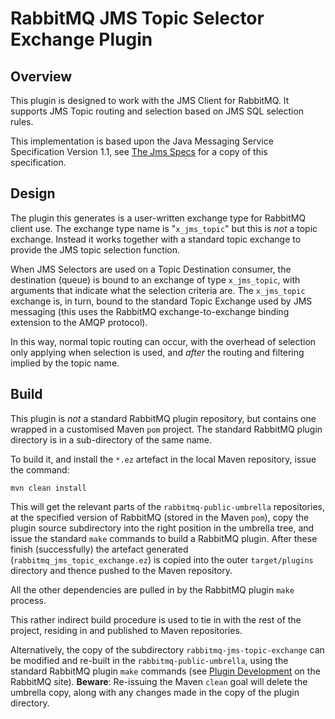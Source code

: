 RabbitMQ JMS Topic Selector Exchange Plugin
===========================================

Overview
--------

This plugin is designed to work with the JMS Client for RabbitMQ. It
supports JMS Topic routing and selection based on JMS SQL selection
rules.

This implementation is based upon the Java Messaging Service
Specification Version 1.1, see [The Jms
Specs](http://www.oracle.com/technetwork/java/docs-136352.html) for a
copy of this specification.

Design
------

The plugin this generates is a user-written exchange type for RabbitMQ
client use. The exchange type name is "`x_jms_topic`" but this is _not_
a topic exchange. Instead it works together with a standard topic
exchange to provide the JMS topic selection function.

When JMS Selectors are used on a Topic Destination consumer, the
destination (queue) is bound to an exchange of type `x_jms_topic`, with
arguments that indicate what the selection criteria are. The
`x_jms_topic` exchange is, in turn, bound to the standard Topic Exchange
used by JMS messaging (this uses the RabbitMQ exchange-to-exchange
binding extension to the AMQP protocol).

In this way, normal topic routing can occur, with the overhead of
selection only applying when selection is used, and _after_ the routing
and filtering implied by the topic name.

Build
-----

This plugin is _not_ a standard RabbitMQ plugin repository, but contains
one wrapped in a customised Maven `pom` project. The standard RabbitMQ
plugin directory is in a sub-directory of the same name.

To build it, and install the `*.ez` artefact in the local Maven
repository, issue the command:

    mvn clean install

This will get the relevant parts of the `rabbitmq-public-umbrella`
repositories, at the specified version of RabbitMQ (stored in the Maven
`pom`), copy the plugin source subdirectory into the right position in
the umbrella tree, and issue the standard `make` commands to build a
RabbitMQ plugin. After these finish (successfully) the artefact
generated (`rabbitmq_jms_topic_exchange.ez`) is copied into the outer
`target/plugins` directory and thence pushed to the Maven repository.

All the other dependencies are pulled in by the RabbitMQ plugin `make`
process.

This rather indirect build procedure is used to tie in with the rest of
the project, residing in and published to Maven repositories.

Alternatively, the copy of the subdirectory
`rabbitmq-jms-topic-exchange` can be modified and re-built in the
`rabbitmq-public-umbrella`, using the standard RabbitMQ plugin `make`
commands (see [Plugin
Development](http://www.rabbitmq.com/plugin-development.html) on the
RabbitMQ site). **Beware**: Re-issuing the Maven `clean` goal will
delete the umbrella copy, along with any changes made in the copy of
the plugin directory.
